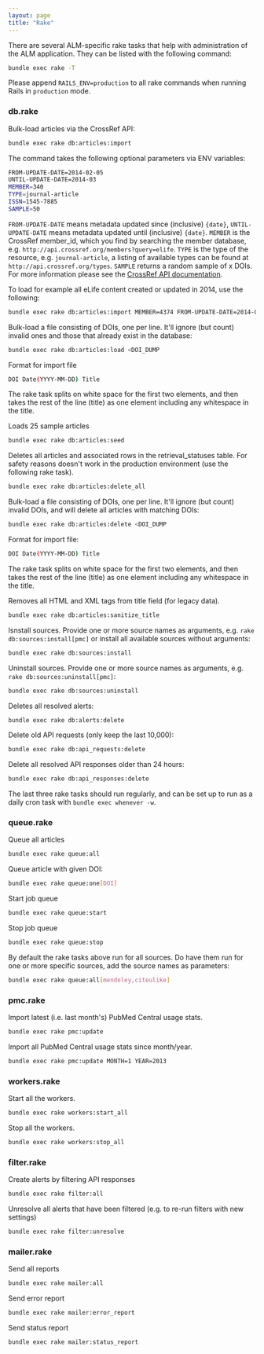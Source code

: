 ```yaml
---
layout: page
title: "Rake"
---
```


There are several ALM-specific rake tasks that help with administration of the ALM application. They can be listed with the following command:

```sh
bundle exec rake -T
```

Please append `RAILS_ENV=production` to all rake commands when running Rails in `production` mode.

### db.rake

Bulk-load articles via the CrossRef API:

```sh
bundle exec rake db:articles:import
```

The command takes the following optional parameters via ENV variables:

```sh
FROM-UPDATE-DATE=2014-02-05
UNTIL-UPDATE-DATE=2014-03
MEMBER=340
TYPE=journal-article
ISSN=1545-7885
SAMPLE=50
```

`FROM-UPDATE-DATE` means metadata updated since (inclusive) `{date}`, `UNTIL-UPDATE-DATE` means metadata updated until (inclusive) `{date}`. `MEMBER` is the CrossRef member_id, which you find by searching the member database, e.g. `http://api.crossref.org/members?query=elife`. `TYPE` is the type of the resource, e.g. `journal-article`, a listing of available types can be found at `http://api.crossref.org/types`. `SAMPLE` returns a random sample of x DOIs. For more information please see the [CrossRef API documentation](https://github.com/CrossRef/rest-api-doc/blob/master/funder_kpi_api.md).

To load for example all eLife content created or updated in 2014, use the following:

```sh
bundle exec rake db:articles:import MEMBER=4374 FROM-UPDATE-DATE=2014-01 UNTIL-UPDATE-DATE=2014-12
```

Bulk-load a file consisting of DOIs, one per line. It'll ignore (but count) invalid ones and those that already exist in the database:

```sh
bundle exec rake db:articles:load <DOI_DUMP
```

Format for import file

```sh
DOI Date(YYYY-MM-DD) Title
```

The rake task splits on white space for the first two elements, and then takes the rest of the line (title) as one element including any whitespace in the title.

Loads 25 sample articles

```sh
bundle exec rake db:articles:seed
```

Deletes all articles and associated rows in the retrieval_statuses table. For safety reasons doesn't work in the production environment (use the following rake task).

```sh
bundle exec rake db:articles:delete_all
```

Bulk-load a file consisting of DOIs, one per line. It'll ignore (but count) invalid DOIs, and will delete all articles with matching DOIs:

```sh
bundle exec rake db:articles:delete <DOI_DUMP
```

Format for import file:

```sh
DOI Date(YYYY-MM-DD) Title
```

The rake task splits on white space for the first two elements, and then takes the rest of the line (title) as one element including any whitespace in the title.

Removes all HTML and XML tags from title field (for legacy data).

```sh
bundle exec rake db:articles:sanitize_title
```

Isnstall sources. Provide one or more source names as arguments, e.g. `rake db:sources:install[pmc]` or install all available sources without arguments:

```sh
bundle exec rake db:sources:install
```

Uninstall sources. Provide one or more source names as arguments, e.g. `rake db:sources:uninstall[pmc]`:

```sh
bundle exec rake db:sources:uninstall
```

Deletes all resolved alerts:

```sh
bundle exec rake db:alerts:delete
```

Delete old API requests (only keep the last 10,000):

```sh
bundle exec rake db:api_requests:delete
```

Delete all resolved API responses older than 24 hours:

```sh
bundle exec rake db:api_responses:delete
```

The last three rake tasks should run regularly, and can be set up to run as a daily cron task with `bundle exec whenever -w`.

### queue.rake

Queue all articles

```sh
bundle exec rake queue:all
```

Queue article with given DOI:

```sh
bundle exec rake queue:one[DOI]
```

Start job queue

```sh
bundle exec rake queue:start
```

Stop job queue

```sh
bundle exec rake queue:stop
```

By default the rake tasks above run for all sources. Do have them run for one or more specific sources, add the source names as parameters:

```sh
bundle exec rake queue:all[mendeley,citeulike]
```

### pmc.rake

Import latest (i.e. last month's) PubMed Central usage stats.

```sh
bundle exec rake pmc:update
```

Import all PubMed Central usage stats since month/year.

```sh
bundle exec rake pmc:update MONTH=1 YEAR=2013
```

### workers.rake

Start all the workers.

```sh
bundle exec rake workers:start_all
```

Stop all the workers.

```sh
bundle exec rake workers:stop_all
```

### filter.rake

Create alerts by filtering API responses

```sh
bundle exec rake filter:all
```

Unresolve all alerts that have been filtered (e.g. to re-run filters with new settings)

```sh
bundle exec rake filter:unresolve
```

### mailer.rake

Send all reports

```sh
bundle exec rake mailer:all
```

Send error report

```sh
bundle exec rake mailer:error_report
```

Send status report

```sh
bundle exec rake mailer:status_report
```
